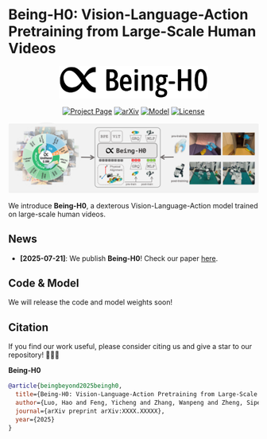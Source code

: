 # Being-H0: Vision-Language-Action Pretraining from Large-Scale  Human Videos

<p align="center">
    <img src="docs/assets/image/being-h0-black.png" width="300"/>
<p>

<div align="center">

[![Project Page](https://img.shields.io/badge/Website-Being--H0-green)](https://beingbeyond.github.io/Being-H0)
[![arXiv](https://img.shields.io/badge/arXiv-2507.xxxxx-b31b1b.svg)](./)
[![Model](https://img.shields.io/badge/Hugging%20Face-Model-yellow)](https://huggingface.co/BeingBeyond/Being-H0)
[![License](https://img.shields.io/badge/License-MIT-blue.svg)](./LICENSE)

</div>

<p align="center">
    <img src="docs/assets/image/overview.jpg"/>
<p>


We introduce **Being-H0**, a dexterous Vision-Language-Action model trained on large-scale human videos.

## News

- **[2025-07-21]**: We publish **Being-H0**! Check our paper [here](./).

## Code & Model

We will release the code and model weights soon!

## Citation
If you find our work useful, please consider citing us and give a star to our repository! 🌟🌟🌟

**Being-H0**

```bibtex
@article{beingbeyond2025beingh0,
  title={Being-H0: Vision-Language-Action Pretraining from Large-Scale Human Videos},
  author={Luo, Hao and Feng, Yicheng and Zhang, Wanpeng and Zheng, Sipeng and Wang, Ye and Yuan, Haoqi and Liu, Jiazheng and Xu, Chaoyi and Jin, Qin and Lu, Zongqing},
  journal={arXiv preprint arXiv:XXXX.XXXXX},
  year={2025}
}
```